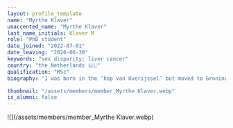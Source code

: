 ```yaml
---
layout: profile_template
name: "Myrthe Klaver"
unaccented_name: "Myrthe Klaver"
last_name_initials: Klaver M
role: "PhD student"
date_joined: "2022-07-01"
date_leaving: "2026-06-30"
keywords: "sex disparity; liver cancer"
country: "the Netherlands 🇳🇱"
qualification: "MSc"
biography: "I was born in the ‘kop van Overijssel’ but moved to Groningen to obtain both my BSc and MSc in Biomedical Sciences at the University of Groningen. During my bachelor's I got captivated by cellular senescence, which brought me to Marco’s group for my first master internship. Here I examined the effect of histone deacetylase inhibitors on the induction of senescence. After graduating, I worked at the Radiotherapy and Molecular Cell Biology department of the UMCG for a year. As of July 2022, I’m happy to join Marco’s lab once again for a PhD project. This time I will work on a project that focuses on liver senescence."

thumbnail: "/assets/members/member_Myrthe Klaver.webp"
is_alumni: false
---
```


 ![](/assets/members/member_Myrthe Klaver.webp)

 